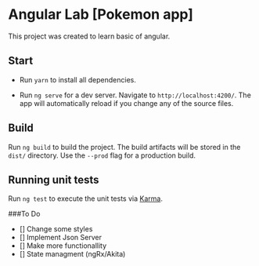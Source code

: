 # Angular Lab [Pokemon app]

This project was created to learn basic of angular.

## Start

- Run `yarn` to install all dependencies.

- Run `ng serve` for a dev server. Navigate to `http://localhost:4200/`. The app will automatically reload if you change any of the source files.

## Build

Run `ng build` to build the project. The build artifacts will be stored in the `dist/` directory. Use the `--prod` flag for a production build.

## Running unit tests

Run `ng test` to execute the unit tests via [Karma](https://karma-runner.github.io).

###To Do

- [] Change some styles
- [] Implement Json Server
- [] Make more functionallity
- [] State managment (ngRx/Akita)
